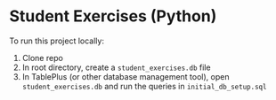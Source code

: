 # Student Exercises (Python)
To run this project locally:
1. Clone repo
2. In root directory, create a `student_exercises.db` file
3. In TablePlus (or other database management tool), open `student_exercises.db` and run the queries in `initial_db_setup.sql` 